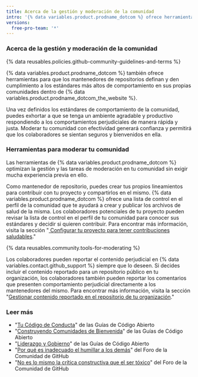 ```yaml
---
title: Acerca de la gestión y moderación de la comunidad
intro: '{% data variables.product.prodname_dotcom %} ofrece herramientas para que los mantenedores de repositorios puedan establecer y dar cumplimiento a los estándares de comportamiento en sus comunidades dentro de {% data variables.product.prodname_dotcom_the_website %}.'
versions:
  free-pro-team: '*'
---
```


### Acerca de la gestión y moderación de la comunidad

{% data reusables.policies.github-community-guidelines-and-terms %}

{% data variables.product.prodname_dotcom %} también ofrece herramientas para que los mantenedores de repositorios definan y den cumplimiento a los estándares más altos de comportamiento en sus propias comunidades dentro de {% data variables.product.prodname_dotcom_the_website %}.

Una vez definidos los estándares de comportamiento de la comunidad, puedes exhortar a que se tenga un ambiente agradable y productivo respondiendo a los comportamientos perjudiciales de manera rápida y justa. Moderar tu comunidad con efectividad generará confianza y permitirá que los colaboradores se sientan seguros y bienvenidos en ella.

### Herramientas para moderar tu comunidad

Las herramientas de {% data variables.product.prodname_dotcom %} optimizan la gestión y las tareas de moderación en tu comunidad sin exigir mucha experiencia previa en ello.

Como mantenedor de repositorio, puedes crear tus propios lineamientos para contribuir con tu proyecto y compartirlos en el mismo. {% data variables.product.prodname_dotcom %} ofrece una lista de control en el perfil de la comunidad que te ayudará a crear y publicar los archivos de salud de la misma. Los colaboradores potenciales de tu proyecto pueden revisar la lista de control en el perfil de tu comunidad para conocer sus estándares y decidir si quieren contribuir. Para encontrar más información, visita la sección "[ Configurar tu proyecto para tener contribuciones saludables](/github/building-a-strong-community/setting-up-your-project-for-healthy-contributions)."

{% data reusables.community.tools-for-moderating %}

Los colaboradores pueden reportar el contenido perjudicial en {% data variables.contact.github_support %} siempre que lo deseen. Si decides incluir el contenido reportado para un repositorio público en tu organización, los colaboradores también pueden reportar los comentarios que presenten comportamiento perjudicial directamente a los mantenedores del mismo. Para encontrar más información, visita la sección "[Gestionar contenido reportado en el repositorio de tu organización](/github/building-a-strong-community/managing-reported-content-in-your-organizations-repository)."

### Leer más

- "[Tu Código de Conducta](https://opensource.guide/code-of-conduct/)" de las Guías de Código Abierto
- "[Construyendo Comunidades de Bienvenida](https://opensource.guide/building-community/)" de las Guías de Código Abierto
- "[Liderazgo y Gobierno](https://opensource.guide/leadership-and-governance/)" de las Guías de Código Abierto
- "[Por qué es inadecuado el humillar a los demás](https://github.community/t5/Studies-in-Community/Shaming-and-why-it-is-inappropriate/ba-p/12728)" del Foro de la Comunidad de GitHub
- "[No es lo mismo la crítica constructiva que el ser tóxico](https://github.community/t5/Studies-in-Community/Being-toxic-is-not-constructive-criticism/ba-p/8029)" del Foro de la Comunidad de GitHub
